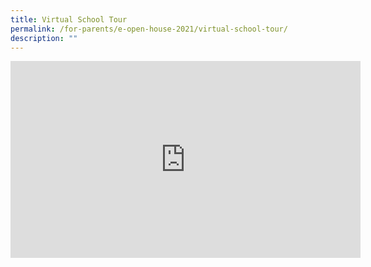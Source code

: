 ```yaml
---
title: Virtual School Tour
permalink: /for-parents/e-open-house-2021/virtual-school-tour/
description: ""
---
```

<iframe allowfullscreen="" allow="accelerometer; autoplay; clipboard-write; encrypted-media; gyroscope; picture-in-picture; web-share" frameborder="0" title="YouTube video player" src="https://www.youtube.com/embed/FJPLy1nZoDo" height="315" width="560"></iframe>
